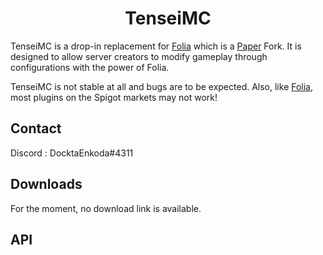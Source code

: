 <div align="center">

# TenseiMC

</div>


TenseiMC is a drop-in replacement for [Folia](https://github.com/PaperMC/Folia) which is a [Paper](https://github.com/PaperMC/Paper) Fork. It is designed to allow server creators to modify gameplay through configurations with the power of Folia.

TenseiMC is not stable at all and bugs are to be expected. Also, like [Folia](https://github.com/PaperMC/Folia), most plugins on the Spigot markets may not work!

## Contact

Discord : DocktaEnkoda#4311

## Downloads

For the moment, no download link is available.

## API

